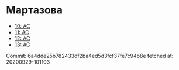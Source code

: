 # Мартазова
- [10: AC](10.md)
- [11: AC](11.md)
- [12: AC](12.md)
- [13: AC](13.md)

Commit: 6a4dde25b782433df2ba4ed5d3fcf37fe7c94b8e
 fetched at: 20200929-101103
